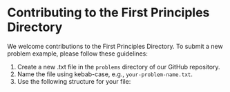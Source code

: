 # Contributing to the First Principles Directory

We welcome contributions to the First Principles Directory. To submit a new problem example, please follow these guidelines:

1. Create a new .txt file in the `problems` directory of our GitHub repository.
2. Name the file using kebab-case, e.g., `your-problem-name.txt`.
3. Use the following structure for your file:
